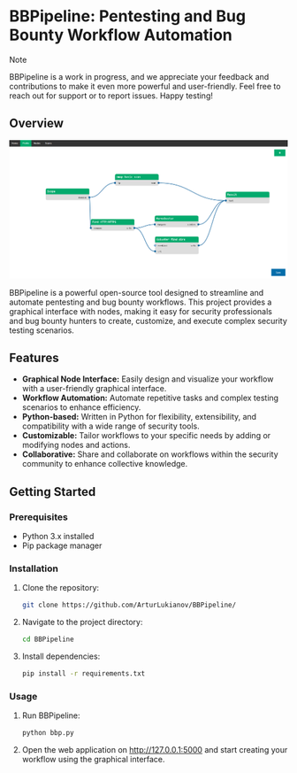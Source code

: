 # BBPipeline: Pentesting and Bug Bounty Workflow Automation

> [!note]
> BBPipeline is a work in progress, and we appreciate your feedback and contributions to make it even more powerful and user-friendly. Feel free to reach out for support or to report issues. Happy testing!

## Overview

![](./images/example-profile.png)

BBPipeline is a powerful open-source tool designed to streamline and automate pentesting and bug bounty workflows. This project provides a graphical interface with nodes, making it easy for security professionals and bug bounty hunters to create, customize, and execute complex security testing scenarios.

## Features

- **Graphical Node Interface:** Easily design and visualize your workflow with a user-friendly graphical interface.
- **Workflow Automation:** Automate repetitive tasks and complex testing scenarios to enhance efficiency.
- **Python-based:** Written in Python for flexibility, extensibility, and compatibility with a wide range of security tools.
- **Customizable:** Tailor workflows to your specific needs by adding or modifying nodes and actions.
- **Collaborative:** Share and collaborate on workflows within the security community to enhance collective knowledge.

## Getting Started

### Prerequisites

- Python 3.x installed
- Pip package manager

### Installation

1. Clone the repository:

   ```bash
   git clone https://github.com/ArturLukianov/BBPipeline/
   ```

2. Navigate to the project directory:

   ```bash
   cd BBPipeline
   ```

3. Install dependencies:

   ```bash
   pip install -r requirements.txt
   ```

### Usage

1. Run BBPipeline:

   ```bash
   python bbp.py
   ```

2. Open the web application on http://127.0.0.1:5000 and start creating your workflow using the graphical interface.

